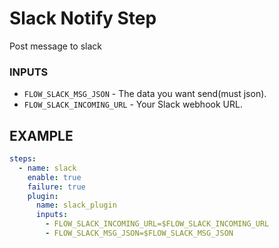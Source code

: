 # Slack Notify Step
Post message to slack

### INPUTS

* `FLOW_SLACK_MSG_JSON` - The data you want send(must json).
* `FLOW_SLACK_INCOMING_URL` - Your Slack webhook URL.


## EXAMPLE 

```yml
steps:
  - name: slack
    enable: true
    failure: true
    plugin:
      name: slack_plugin
      inputs:
        - FLOW_SLACK_INCOMING_URL=$FLOW_SLACK_INCOMING_URL
        - FLOW_SLACK_MSG_JSON=$FLOW_SLACK_MSG_JSON
```
